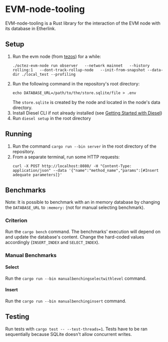 # EVM-node-tooling

EVM-node-tooling is a Rust library for the interaction of the EVM node with its database in Etherlink.


## Setup

1. Run the evm node (from [tezos](https://gitlab.com/tezos/tezos)) for a while:
   ```
   ./octez-evm-node run observer   --network mainnet   --history rolling:1   --dont-track-rollup-node   --init-from-snapshot --data-dir ./local_test --profiling
   ```  
2. Run the following command in the repository's root directory:
   ```
   echo DATABASE_URL=/path/to/the/store.sqlite/file > .env
   ```
   The `store.sqlite` is created by the node and located in the node's data directory.  
3. Install Diesel CLI if not already installed (see [Getting Started with Diesel](https://diesel.rs/guides/getting-started))
4. Run `diesel setup` in the root directory

## Running

1. Run the command `cargo run --bin server` in the root directory of the repository.  
2. From a separate terminal, run some HTTP requests:
   ```
   curl -X POST http://localhost:8080/ -H "Content-Type: application/json" --data '{"name":"method_name","params":[#Insert adequate parameters]}'
   ```

## Benchmarks

Note: It is possible to benchmark with an in memory database by changing the `DATABASE_URL` to `:memory:` (not for manual selecting benchmark).

### Criterion 

Run the `cargo bench` command. The benchmarks' execution will depend on and update the database's content. Change the hard-coded values accordingly (`INSERT_INDEX` and `SELECT_INDEX`). 

### Manual Benchmarks

#### Select

Run the `cargo run --bin manualbenchingselectwithlevel` command.

#### Insert

Run the `cargo run --bin manualbenchinginsert` command.

## Testing

Run tests with `cargo test -- --test-threads=1`. Tests have to be ran sequentially because SQLite doesn't allow concurrent writes.